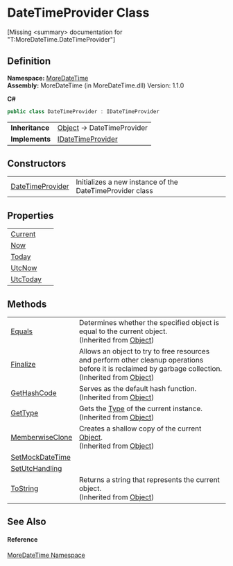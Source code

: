 # DateTimeProvider Class


\[Missing &lt;summary&gt; documentation for "T:MoreDateTime.DateTimeProvider"\]



## Definition
**Namespace:** <a href="a0cf3e49-c538-3a00-719c-0d43250a2ae2">MoreDateTime</a>  
**Assembly:** MoreDateTime (in MoreDateTime.dll) Version: 1.1.0

**C#**
``` C#
public class DateTimeProvider : IDateTimeProvider
```

<table><tr><td><strong>Inheritance</strong></td><td><a href="https://learn.microsoft.com/dotnet/api/system.object" target="_blank" rel="noopener noreferrer">Object</a>  →  DateTimeProvider</td></tr>
<tr><td><strong>Implements</strong></td><td><a href="16c40ca5-4bdf-18a4-8467-57009bcc2401">IDateTimeProvider</a></td></tr>
</table>



## Constructors
<table>
<tr>
<td><a href="7abb5966-adca-abe1-c4a7-df00a21914dc">DateTimeProvider</a></td>
<td>Initializes a new instance of the DateTimeProvider class</td></tr>
</table>

## Properties
<table>
<tr>
<td><a href="03be4cd5-1e47-414b-885b-79e70a25c8b5">Current</a></td>
<td> </td></tr>
<tr>
<td><a href="832bd057-8643-9ac2-0291-34153556a2e1">Now</a></td>
<td> </td></tr>
<tr>
<td><a href="10463efb-e8d8-d2fe-8a32-4819697b8b94">Today</a></td>
<td> </td></tr>
<tr>
<td><a href="4e826c25-3085-a432-5213-bb052445766e">UtcNow</a></td>
<td> </td></tr>
<tr>
<td><a href="39688ad4-7dd7-10fb-fa0c-f43f213a10e4">UtcToday</a></td>
<td> </td></tr>
</table>

## Methods
<table>
<tr>
<td><a href="https://learn.microsoft.com/dotnet/api/system.object.equals#system-object-equals(system-object)" target="_blank" rel="noopener noreferrer">Equals</a></td>
<td>Determines whether the specified object is equal to the current object.<br />(Inherited from <a href="https://learn.microsoft.com/dotnet/api/system.object" target="_blank" rel="noopener noreferrer">Object</a>)</td></tr>
<tr>
<td><a href="https://learn.microsoft.com/dotnet/api/system.object.finalize#system-object-finalize" target="_blank" rel="noopener noreferrer">Finalize</a></td>
<td>Allows an object to try to free resources and perform other cleanup operations before it is reclaimed by garbage collection.<br />(Inherited from <a href="https://learn.microsoft.com/dotnet/api/system.object" target="_blank" rel="noopener noreferrer">Object</a>)</td></tr>
<tr>
<td><a href="https://learn.microsoft.com/dotnet/api/system.object.gethashcode#system-object-gethashcode" target="_blank" rel="noopener noreferrer">GetHashCode</a></td>
<td>Serves as the default hash function.<br />(Inherited from <a href="https://learn.microsoft.com/dotnet/api/system.object" target="_blank" rel="noopener noreferrer">Object</a>)</td></tr>
<tr>
<td><a href="https://learn.microsoft.com/dotnet/api/system.object.gettype#system-object-gettype" target="_blank" rel="noopener noreferrer">GetType</a></td>
<td>Gets the <a href="https://learn.microsoft.com/dotnet/api/system.type" target="_blank" rel="noopener noreferrer">Type</a> of the current instance.<br />(Inherited from <a href="https://learn.microsoft.com/dotnet/api/system.object" target="_blank" rel="noopener noreferrer">Object</a>)</td></tr>
<tr>
<td><a href="https://learn.microsoft.com/dotnet/api/system.object.memberwiseclone#system-object-memberwiseclone" target="_blank" rel="noopener noreferrer">MemberwiseClone</a></td>
<td>Creates a shallow copy of the current <a href="https://learn.microsoft.com/dotnet/api/system.object" target="_blank" rel="noopener noreferrer">Object</a>.<br />(Inherited from <a href="https://learn.microsoft.com/dotnet/api/system.object" target="_blank" rel="noopener noreferrer">Object</a>)</td></tr>
<tr>
<td><a href="1934645c-eba4-341b-5d79-fc39e3ca8456">SetMockDateTime</a></td>
<td> </td></tr>
<tr>
<td><a href="648e8a21-19c9-7a21-a31b-2a114c275bf5">SetUtcHandling</a></td>
<td> </td></tr>
<tr>
<td><a href="https://learn.microsoft.com/dotnet/api/system.object.tostring#system-object-tostring" target="_blank" rel="noopener noreferrer">ToString</a></td>
<td>Returns a string that represents the current object.<br />(Inherited from <a href="https://learn.microsoft.com/dotnet/api/system.object" target="_blank" rel="noopener noreferrer">Object</a>)</td></tr>
</table>

## See Also


#### Reference
<a href="a0cf3e49-c538-3a00-719c-0d43250a2ae2">MoreDateTime Namespace</a>  

